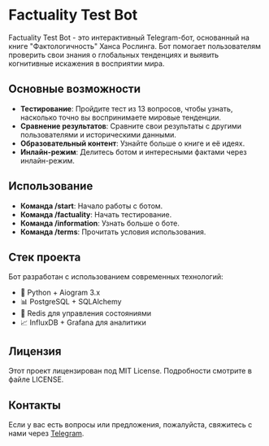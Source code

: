 # Factuality Test Bot

Factuality Test Bot - это интерактивный Telegram-бот, основанный на книге "Фактологичность" Ханса Рослинга. Бот помогает пользователям проверить свои знания о глобальных тенденциях и выявить когнитивные искажения в восприятии мира.

## Основные возможности

- **Тестирование**: Пройдите тест из 13 вопросов, чтобы узнать, насколько точно вы воспринимаете мировые тенденции.
- **Сравнение результатов**: Сравните свои результаты с другими пользователями и историческими данными.
- **Образовательный контент**: Узнайте больше о книге и её идеях.
- **Инлайн-режим**: Делитесь ботом и интересными фактами через инлайн-режим.


## Использование

- **Команда /start**: Начало работы с ботом.
- **Команда /factuality**: Начать тестирование.
- **Команда /information**: Узнать больше о боте.
- **Команда /terms**: Прочитать условия использования.

## Стек проекта

Бот разработан с использованием современных технологий:  
- 🐍 Python + Aiogram 3.x
- 📊 PostgreSQL + SQLAlchemy
- 🔄 Redis для управления состояниями
- 📈 InfluxDB + Grafana для аналитики


## Лицензия

Этот проект лицензирован под MIT License. Подробности смотрите в файле LICENSE.

## Контакты

Если у вас есть вопросы или предложения, пожалуйста, свяжитесь с нами через [Telegram](https://t.me/van4956).
